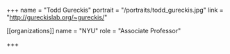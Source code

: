 +++
name = "Todd Gureckis"
portrait = "/portraits/todd_gureckis.jpg"
link = "http://gureckislab.org/~gureckis/"

[[organizations]]
    name = "NYU"
    role = "Associate Professor"

+++
